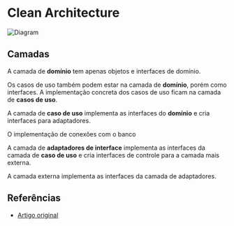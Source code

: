 # Clean Architecture

![Diagram](https://blog.cleancoder.com/uncle-bob/images/2012-08-13-the-clean-architecture/CleanArchitecture.jpg)

## Camadas

A camada de **domínio** tem apenas objetos e interfaces de domínio.

Os casos de uso também podem estar na camada de **domínio**, porém como
interfaces. A implementação concreta dos casos de uso ficam na camada de **casos
de uso**.

A camada de **caso de uso** implementa as interfaces do **domínio** e cria
interfaces para adaptadores.

O implementação de conexões com o banco

A camada de **adaptadores de interface** implementa as interfaces da camada de
**caso de uso** e cria interfaces de controle para a camada mais externa.

A camada externa implementa as interfaces da camada de adaptadores.

## Referências

- [Artigo original](https://blog.cleancoder.com/uncle-bob/2012/08/13/the-clean-architecture.html)
